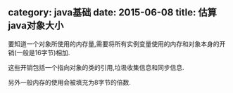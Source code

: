category: java基础
date: 2015-06-08
title: 估算java对象大小
---

要知道一个对象所使用的内存量,需要将所有实例变量使用的内存和对象本身的开销(一般是16字节)相加.

这些开销包括一个指向对象的类的引用,垃圾收集信息和同步信息.

另外一般内存的使用会被填充为8字节的倍数.

